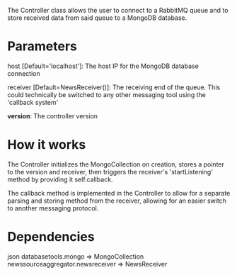 The Controller class allows the user to connect to a RabbitMQ queue and to store received data from said queue to a MongoDB database.

# Parameters

host [Default='localhost']: The host IP for the MongoDB database connection

receiver [Default=NewsReceiver()]: The receiving end of the queue. This could technically be switched to any other messaging tool using the 'callback system'

__version__: The controller version


# How it works

The Controller initializes the MongoCollection on creation, stores a pointer to the version and receiver, then triggers the receiver's 'startListening' method by providing it self.callback.

The callback method is implemented in the Controller to allow for a separate parsing and storing method from the receiver, allowing for an easier switch to another messaging protocol.


# Dependencies

json
databasetools.mongo => MongoCollection
newssourceaggregator.newsreceiver => NewsReceiver
